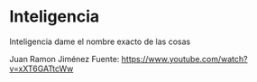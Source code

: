 # Inteligencia

Inteligencia dame el nombre exacto de las cosas


Juan Ramon Jiménez
Fuente: https://www.youtube.com/watch?v=xXT6GATtcWw